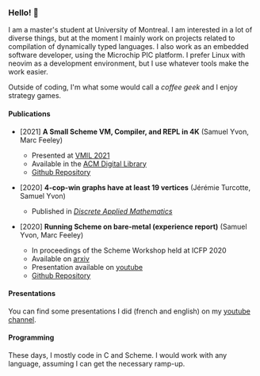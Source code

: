 ### Hello! :wave:

I am a master's student at University of Montreal. I am interested in a lot of diverse things,
but at the moment I mainly work on projects related to compilation of dynamically typed
languages. I also work as an embedded software developer, using the Microchip PIC platform.
I prefer Linux with neovim as a development environment, but I use whatever tools make the work
easier.

Outside of coding, I'm what some would call a *coffee geek* and I enjoy strategy games.

#### Publications

- [2021] **A Small Scheme VM, Compiler, and REPL in 4K** (Samuel Yvon, Marc Feeley)
    - Presented at [VMIL 2021](https://2021.splashcon.org/home/vmil-2021#event-overview)
    - Available in the [ACM Digital Library](https://dl.acm.org/doi/10.1145/3486606.3486783)
    - [Github Repository](https://github.com/udem-dlteam/ribbit)

- [2020] **4-cop-win graphs have at least 19 vertices** (Jérémie Turcotte, Samuel Yvon)
    - Published in [*Discrete Applied Mathematics*](https://www.sciencedirect.com/science/article/abs/pii/S0166218X21002018)

- [2020] **Running Scheme on bare-metal (experience report)** (Samuel Yvon, Marc Feeley)
    - In proceedings of the Scheme Workshop held at ICFP 2020
    - Available on [arxiv](https://arxiv.org/abs/2101.06759)
    - Presentation available on [youtube](https://www.youtube.com/watch?v=GWr4iQfc0uw)
    - [Github Repository](https://github.com/udem-dlteam/mimosa)

#### Presentations

You can find some presentations I did (french and english) on my [youtube channel](https://www.youtube.com/channel/UCt1puHbNV1PejKHqNd22zVw).

#### Programming 

These days, I mostly code in C and Scheme. I would work with any language, assuming I can get the necessary ramp-up.
